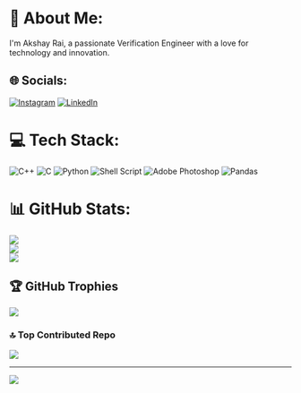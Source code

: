 # 💫 About Me:
I'm Akshay Rai, a passionate Verification Engineer with a love for technology and innovation. 


## 🌐 Socials:
[![Instagram](https://img.shields.io/badge/Instagram-%23E4405F.svg?logo=Instagram&logoColor=white)](https://instagram.com/axy_rai) [![LinkedIn](https://img.shields.io/badge/LinkedIn-%230077B5.svg?logo=linkedin&logoColor=white)](https://linkedin.com/in/axyrai) 

# 💻 Tech Stack:
![C++](https://img.shields.io/badge/c++-%2300599C.svg?style=for-the-badge&logo=c%2B%2B&logoColor=white) ![C](https://img.shields.io/badge/c-%2300599C.svg?style=for-the-badge&logo=c&logoColor=white) ![Python](https://img.shields.io/badge/python-3670A0?style=for-the-badge&logo=python&logoColor=ffdd54) ![Shell Script](https://img.shields.io/badge/shell_script-%23121011.svg?style=for-the-badge&logo=gnu-bash&logoColor=white) ![Adobe Photoshop](https://img.shields.io/badge/adobe%20photoshop-%2331A8FF.svg?style=for-the-badge&logo=adobe%20photoshop&logoColor=white) ![Pandas](https://img.shields.io/badge/pandas-%23150458.svg?style=for-the-badge&logo=pandas&logoColor=white)
# 📊 GitHub Stats:
![](https://github-readme-stats.vercel.app/api?username=axyrai&theme=default&hide_border=false&include_all_commits=false&count_private=false)<br/>
![](https://github-readme-streak-stats.herokuapp.com/?user=axyrai&theme=default&hide_border=false)<br/>
![](https://github-readme-stats.vercel.app/api/top-langs/?username=axyrai&theme=default&hide_border=false&include_all_commits=false&count_private=false&layout=compact)

## 🏆 GitHub Trophies
![](https://github-profile-trophy.vercel.app/?username=axyrai&theme=radical&no-frame=false&no-bg=true&margin-w=4)

### 🔝 Top Contributed Repo
![](https://github-contributor-stats.vercel.app/api?username=axyrai&limit=5&theme=dark&combine_all_yearly_contributions=true)

---
[![](https://visitcount.itsvg.in/api?id=axyrai&icon=0&color=0)](https://visitcount.itsvg.in)

<!-- Proudly created with GPRM ( https://gprm.itsvg.in ) -->
